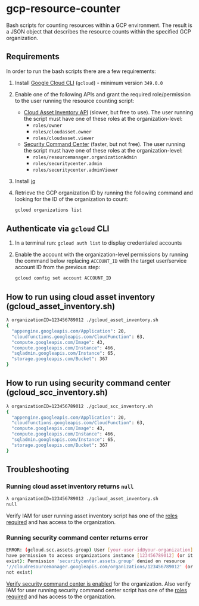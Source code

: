 # gcp-resource-counter

Bash scripts for counting resources within a GCP environment. The result is
a JSON object that describes the resource counts within the specified GCP organization.

## Requirements

In order to run the bash scripts there are a few requirements:

1. Install [Google Cloud CLI][0] (`gcloud`) - minimum version `349.0.0`
2. Enable one of the following APIs and grant the required role/permission to
the user running the resource counting script:
    - [Cloud Asset Inventory API][1] (slower, but free to use). The user
    running the script must have one of these roles at the organization-level:
      - `roles/owner`
      - `roles/cloudasset.owner`
      - `roles/cloudasset.viewer`
    - [Security Command Center][2] (faster, but not free). The user running the
    script must have one of these roles at the organization-level:
      - `roles/resourcemanager.organizationAdmin`
      - `roles/securitycenter.admin`
      - `roles/securitycenter.adminViewer`
3. Install [jq][3]
4. Retrieve the GCP organization ID by running the following command and
looking for the ID of the organization to count:

    ```bash
    gcloud organizations list
    ```

## Authenticate via `gcloud` CLI

1. In a terminal run: `gcloud auth list` to display credentialed accounts
2. Enable the account with the organization-level permissions by running the
command below replacing `ACCOUNT_ID` with the target user/service account ID
from the previous step:

    ```bash
    gcloud config set account ACCOUNT_ID
    ```

## How to run using cloud asset inventory (gcloud_asset_inventory.sh)

```bash
λ organizationID=123456789012 ./gcloud_asset_inventory.sh
{
  "appengine.googleapis.com/Application": 20,
  "cloudfunctions.googleapis.com/CloudFunction": 63,
  "compute.googleapis.com/Image": 43,
  "compute.googleapis.com/Instance": 466,
  "sqladmin.googleapis.com/Instance": 65,
  "storage.googleapis.com/Bucket": 367
}
```

## How to run using security command center (gcloud_scc_inventory.sh)

```bash
λ organizationID=123456789012 ./gcloud_scc_inventory.sh
{
  "appengine.googleapis.com/Application": 20,
  "cloudfunctions.googleapis.com/CloudFunction": 63,
  "compute.googleapis.com/Image": 43,
  "compute.googleapis.com/Instance": 466,
  "sqladmin.googleapis.com/Instance": 65,
  "storage.googleapis.com/Bucket": 367
}
```

## Troubleshooting

### Running cloud asset inventory returns `null`

```bash
λ organizationID=123456789012 ./gcloud_asset_inventory.sh
null
```

Verify IAM for user running asset inventory script has one of the
[roles required](#requirements) and has access to the organization.

### Running security command center returns error

<!-- markdownlint-disable MD013 -->
```bash
ERROR: (gcloud.scc.assets.group) User [your-user-id@your-organization] does not
have permission to access organizations instance [123456789012] (or it may not
exist): Permission 'securitycenter.assets.group' denied on resource
'//cloudresourcemanager.googleapis.com/organizations/123456789012' (or it may
not exist)
```
<!-- markdownlint-enable MD013 -->

[Verify security command center is enabled](4) for the organization. Also verify
IAM for user running security command center script has one of the
[roles required](#requirements) and has access to the organization.

[0]: https://cloud.google.com/sdk/docs/install-sdk
[1]: https://cloud.google.com/asset-inventory/docs/listing-assets
[2]: https://cloud.google.com/security-command-center/docs/set-up
[3]: https://stedolan.github.io/jq/download/
[4]: https://console.cloud.google.com/security/command-center/overview
